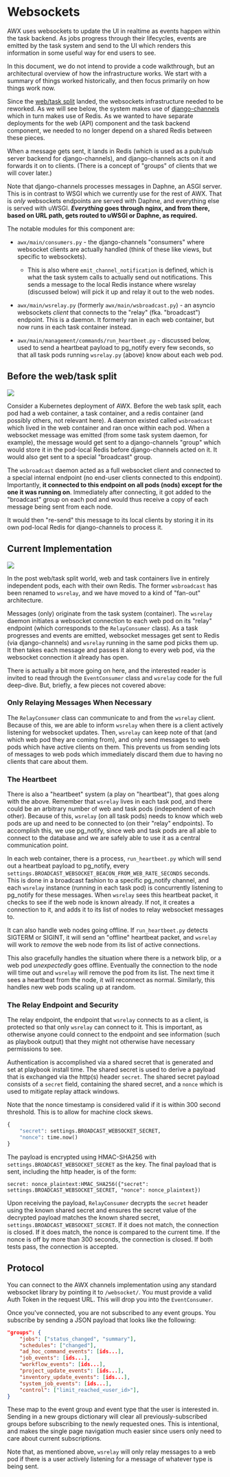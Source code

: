 # Websockets

AWX uses websockets to update the UI in realtime as events happen within the
task backend. As jobs progress through their lifecycles, events are emitted by
the task system and send to the UI which renders this information in some useful
way for end users to see.

In this document, we do not intend to provide a code walkthrough, but an
architectural overview of how the infrastructure works. We start with a summary
of things worked historically, and then focus primarily on how things work now.

Since the [web/task split](https://github.com/ansible/awx/pull/13423) landed,
the websockets infrastructure needed to be reworked. As we will see below, the
system makes use of
[django-channels](https://channels.readthedocs.io/en/stable/) which in turn
makes use of Redis. As we wanted to have separate deployments for the web (API)
component and the task backend component, we needed to no longer depend on a
shared Redis between these pieces.

When a message gets sent, it lands in Redis (which is used as a pub/sub server
backend for django-channels), and django-channels acts on it and forwards it on
to clients. (There is a concept of "groups" of clients that we will cover
later.)

Note that django-channels processes messages in Daphne, an ASGI server. This is
in contrast to WSGI which we currently use for the rest of AWX. That is *only*
websockets endpoints are served with Daphne, and everything else is served with
uWSGI. **_Everything_ goes through nginx, and from there, based on URL path,
gets routed to uWSGI or Daphne, as required.**

The notable modules for this component are:

* `awx/main/consumers.py` - the django-channels "consumers" where websocket
  clients are actually handled (think of these like views, but specific to
  websockets).

  * This is also where `emit_channel_notification` is defined, which is what the
    task system calls to actually send out notifications. This sends a message
    to the local Redis instance where wsrelay (discussed below) will pick it
    up and relay it out to the web nodes.

* `awx/main/wsrelay.py` (formerly `awx/main/wsbroadcast.py`) - an asyncio
  websockets _client_ that connects to the "relay" (fka. "broadcast")
  endpoint. This is a daemon. It formerly ran in each web container, but now
  runs in each task container instead.

* `awx/main/management/commands/run_heartbeet.py` - discussed below, used to
  send a heartbeat payload to pg_notify every few seconds, so that all task
  pods running `wsrelay.py` (above) know about each web pod.

## Before the web/task split

<img src="img/websockets-old.png">

Consider a Kubernetes deployment of AWX. Before the web task split, each pod had
a web container, a task container, and a redis container (and possibly others,
not relevant here). A daemon existed called `wsbroadcast` which lived in the web
container and ran once within each pod. When a websocket message was emitted
(from some task system daemon, for example), the message would get sent to a
django-channels "group" which would store it in the pod-local Redis before
django-channels acted on it. It would also get sent to a special "broadcast"
group.

The `wsbroadcast` daemon acted as a full websocket client and connected to a
special internal endpoint (no end-user clients connected to this
endpoint). Importantly, **it connected to this endpoint on all pods (nods)
except for the one it was running on**. Immediately after connecting, it got
added to the "broadcast" group on each pod and would thus receive a copy of each
message being sent from each node.

It would then "re-send" this message to its local clients by storing it in its
own pod-local Redis for django-channels to process it.

## Current Implementation

<img src="img/websockets-new.png">

In the post web/task split world, web and task containers live in entirely
independent pods, each with their own Redis. The former `wsbroadcast` has been
renamed to `wsrelay`, and we have moved to a kind of "fan-out" architecture.

Messages (only) originate from the task system (container). The `wsrelay` daemon
initiates a websocket connection to each web pod on its "relay" endpoint (which
corresponds to the `RelayConsumer` class). As a task progresses and events are
emitted, websocket messages get sent to Redis (via django-channels) and
`wsrelay` running in the same pod picks them up. It then takes each message and
passes it along to every web pod, via the websocket connection it already has
open.

There is actually a bit more going on here, and the interested reader is invited
to read through the `EventConsumer` class and `wsrelay` code for the full
deep-dive. But, briefly, a few pieces not covered above:

### Only Relaying Messages When Necessary

The `RelayConsumer` class can communicate to and from the `wsrelay`
client. Because of this, we are able to inform `wsrelay` when there is a client
actively listening for websocket updates. Then, `wsrelay` can keep note of that
(and which web pod they are coming from), and only send messages to web pods
which have active clients on them. This prevents us from sending lots of
messages to web pods which immediately discard them due to having no clients
that care about them.

### The Heartbeet

There is also a "heartbeet" system (a play on "heartbeat"), that goes along with
the above. Remember that `wsrelay` lives in each task pod, and there could be an
arbitrary number of web and task pods (independent of each other). Because of
this, `wsrelay` (on all task pods) needs to know which web pods are up and need
to be connected to (on their "relay" endpoints). To accomplish this, we use
pg_notify, since web and task pods are all able to connect to the database and
we are safely able to use it as a central communication point.

In each web container, there is a process, `run_heartbeet.py` which will send
out a heartbeat payload to pg_notify, every
`settings.BROADCAST_WEBSOCKET_BEACON_FROM_WEB_RATE_SECONDS` seconds. This is
done in a broadcast fashion to a specific pg_notify channel, and each `wsrelay`
instance (running in each task pod) is concurrently listening to pg_notify for
these messages. When `wsrelay` sees this heartbeat packet, it checks to see if
the web node is known already. If not, it creates a connection to it, and adds
it to its list of nodes to relay websocket messages to.

It can also handle web nodes going offline. If `run_heartbeet.py` detects
SIGTERM or SIGINT, it will send an "offline" heartbeat packet, and `wsrelay`
will work to *remove* the web node from its list of active connections.

This also gracefully handles the situation where there is a network blip, or a
web pod *unexpectedly* goes offline. Eventually the connection to the node will
time out and `wsrelay` will remove the pod from its list. The next time it sees
a heartbeat from the node, it will reconnect as normal. Similarly, this handles
new web pods scaling up at random.

### The Relay Endpoint and Security

The relay endpoint, the endpoint that `wsrelay` connects to as a client, is
protected so that only `wsrelay` can connect to it. This is important, as
otherwise anyone could connect to the endpoint and see information (such as
playbook output) that they might not otherwise have necessary permissions to
see.

Authentication is accomplished via a shared secret that is generated and set at
playbook install time. The shared secret is used to derive a payload that is
exchanged via the http(s) header `secret`. The shared secret payload consists of
a `secret` field, containing the shared secret, and a `nonce` which is used to
mitigate replay attack windows.

Note that the nonce timestamp is considered valid if it is within 300 second
threshold. This is to allow for machine clock skews.

```python
{
    "secret": settings.BROADCAST_WEBSOCKET_SECRET,
    "nonce": time.now()
}
```

The payload is encrypted using HMAC-SHA256 with
`settings.BROADCAST_WEBSOCKET_SECRET` as the key. The final payload that is
sent, including the http header, is of the form:

`secret: nonce_plaintext:HMAC_SHA256({"secret": settings.BROADCAST_WEBSOCKET_SECRET, "nonce": nonce_plaintext})`

Upon receiving the payload, `RelayConsumer` decrypts the `secret` header using
the known shared secret and ensures the secret value of the decrypted payload
matches the known shared secret, `settings.BROADCAST_WEBSOCKET_SECRET`. If it
does not match, the connection is closed. If it does match, the nonce is
compared to the current time. If the nonce is off by more than 300 seconds, the
connection is closed. If both tests pass, the connection is accepted.

## Protocol

You can connect to the AWX channels implementation using any standard websocket
library by pointing it to `/websocket/`. You must provide a valid Auth Token in
the request URL. This will drop you into the `EventConsumer`.

Once you've connected, you are not subscribed to any event groups. You subscribe
by sending a JSON payload that looks like the following:

```json
"groups": {
    "jobs": ["status_changed", "summary"],
    "schedules": ["changed"],
    "ad_hoc_command_events": [ids...],
    "job_events": [ids...],
    "workflow_events": [ids...],
    "project_update_events": [ids...],
    "inventory_update_events": [ids...],
    "system_job_events": [ids...],
    "control": ["limit_reached_<user_id>"],
}
```

These map to the event group and event type that the user is interested
in. Sending in a new groups dictionary will clear all previously-subscribed
groups before subscribing to the newly requested ones. This is intentional, and
makes the single page navigation much easier since users only need to care about
current subscriptions.

Note that, as mentioned above, `wsrelay` will only relay messages to a web pod
if there is a user actively listening for a message of whatever type is being
sent.
